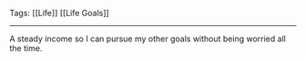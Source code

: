 Tags: [[Life]] [[Life Goals]]
___
A steady income so I can pursue my other goals without being worried all the time. 